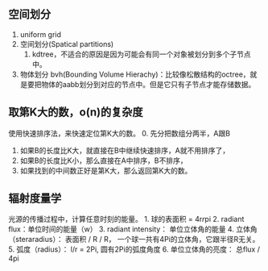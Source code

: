 ## 空间划分
1. uniform grid
2. 空间划分(Spatical partitions)
    1. kdtree，不适合的原因是因为可能会有同一个对象被划分到多个子节点中。
3. 物体划分
    bvh(Bounding Volume Hierachy)：比较像松散结构的octree，就是要把物体的aabb划分到对应的节点中。但是它只有子节点才能存储数据。

## 取第K大的数，o(n)的复杂度
使用快速排序法，来快速定位第K大的数。
0. 先分把数组分两半，A跟B
1. 如果B的长度比K大，就直接在B中继续快速排序，A就不用排序了，
2. 如果B的长度比K小，那么直接在A中排序，B不排序，
3. 如果找到的中间数正好是第K大，那么返回第K大的数。

## 辐射度量学
光源的传播过程中，计算任意时刻的能量。
    1. 球的表面积 = 4r*r*pi
    2. radiant flux：单位时间的能量（w）
    3. radiant intensity： 单位立体角的能量
    4. 立体角（steraradius）： 表面积 / R / R， 一个球一共有4Pi的立体角，它跟半径R无关。
    5. 弧度（radius）： l/r = 2Pi, 圆有2Pi的弧度角度
    6. 单位立体角的亮度： 总flux / 4pi